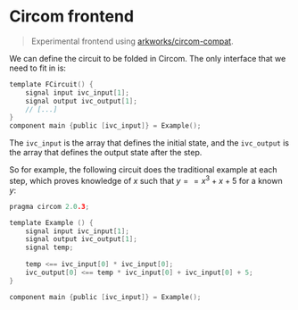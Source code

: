 # Circom frontend
 > Experimental frontend using [arkworks/circom-compat](https://github.com/arkworks-rs/circom-compat).
 
We can define the circuit to be folded in Circom. The only interface that we need to fit in is:

```c
template FCircuit() {
    signal input ivc_input[1];
    signal output ivc_output[1];   
    // [...]
}
component main {public [ivc_input]} = Example();
```

The `ivc_input` is the array that defines the initial state, and the `ivc_output` is the array that defines the output state after the step.

So for example, the following circuit does the traditional example at each step, which proves knowledge of $x$ such that $y==x^3 + x + 5$ for a known $y$:

```c
pragma circom 2.0.3;

template Example () {
    signal input ivc_input[1];
    signal output ivc_output[1];   
    signal temp;
    
    temp <== ivc_input[0] * ivc_input[0];
    ivc_output[0] <== temp * ivc_input[0] + ivc_input[0] + 5;
}

component main {public [ivc_input]} = Example();
```
